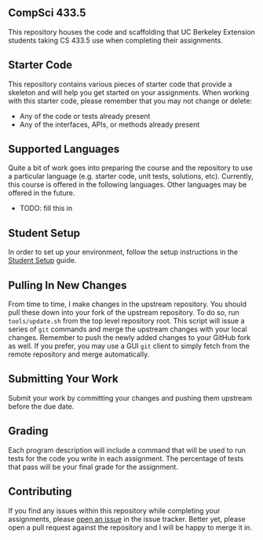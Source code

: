 CompSci 433.5
-------------
This repository houses the code and scaffolding that UC Berkeley Extension students taking CS 433.5
use when completing their assignments.

Starter Code
------------
This repository contains various pieces of starter code that provide a skeleton and will help you
get started on your assignments. When working with this starter code, please remember that you may
not change or delete:

- Any of the code or tests already present
- Any of the interfaces, APIs, or methods already present

Supported Languages
-------------------
Quite a bit of work goes into preparing the course and the repository to use a particular language
(e.g. starter code, unit tests, solutions, etc). Currently, this course is offered in the following
languages. Other languages may be offered in the future.

- TODO: fill this in

Student Setup
-------------
In order to set up your environment, follow the setup instructions in the [Student
Setup](https://github.com/fsareshwala/cs433.5/blob/master/student-setup.md) guide.

Pulling In New Changes
----------------------
From time to time, I make changes in the upstream repository. You should pull these down into your
fork of the upstream repository. To do so, run `tools/update.sh` from the top level repository root.
This script will issue a series of `git` commands and merge the upstream changes with your local
changes. Remember to push the newly added changes to your GitHub fork as well. If you prefer, you
may use a GUI `git` client to simply fetch from the remote repository and merge automatically.

Submitting Your Work
--------------------
Submit your work by committing your changes and pushing them upstream before the due date.

Grading
-------
Each program description will include a command that will be used to run tests for the code you
write in each assignment. The percentage of tests that pass will be your final grade for the
assignment.

Contributing
------------
If you find any issues within this repository while completing your assignments, please [open an
issue](https://github.com/fsareshwala/cs433.5/issues/new) in the issue tracker. Better yet, please
open a pull request against the repository and I will be happy to merge it in.
